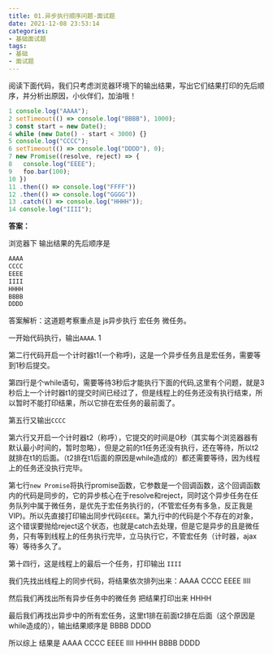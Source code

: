 ```yaml
---
title: 01.异步执行顺序问题-面试题
date: 2021-12-08 23:53:14
categories: 
- 基础面试题
tags:
- 基础
- 面试题
---
```

阅读下面代码，我们只考虑浏览器环境下的输出结果，写出它们结果打印的先后顺序，并分析出原因，小伙伴们，加油哦！

```js
1 console.log("AAAA");
2 setTimeout(() => console.log("BBBB"), 1000);
3 const start = new Date();
4 while (new Date() - start < 3000) {}
5 console.log("CCCC");
6 setTimeout(() => console.log("DDDD"), 0);
7 new Promise((resolve, reject) => {
8   console.log("EEEE");
9   foo.bar(100);
10 })
11 .then(() => console.log("FFFF"))
12 .then(() => console.log("GGGG"))
13 .catch(() => console.log("HHHH"));
14 console.log("IIII");
```

**答案：**

浏览器下 输出结果的先后顺序是

```js
AAAA
CCCC
EEEE
IIII
HHHH
BBBB
DDDD
```

答案解析：这道题考察重点是  js异步执行 宏任务 微任务。



一开始代码执行，输出`AAAA`.  1

第二行代码开启一个计时器t1(一个称呼)，这是一个异步任务且是宏任务，需要等到1秒后提交。

第四行是个while语句，需要等待3秒后才能执行下面的代码,这里有个问题，就是3秒后上一个计时器t1的提交时间已经过了，但是线程上的任务还没有执行结束，所以暂时不能打印结果，所以它排在宏任务的最前面了。

第五行又输出`CCCC`

第六行又开启一个计时器t2（称呼），它提交的时间是0秒（其实每个浏览器器有默认最小时间的，暂时忽略），但是之前的t1任务还没有执行，还在等待，所以t2就排在t1的后面。（t2排在t1后面的原因是while造成的）都还需要等待，因为线程上的任务还没执行完毕。

第七行`new Promise`将执行promise函数，它参数是一个回调函数，这个回调函数内的代码是同步的，它的异步核心在于resolve和reject，同时这个异步任务在任务队列中属于微任务，是优先于宏任务执行的，(不管宏任务有多急，反正我是VIP)。所以先直接打印输出同步代码`EEEE`。第九行中的代码是个不存在的对象，这个错误要抛给reject这个状态，也就是catch去处理，但是它是异步的且是微任务，只有等到线程上的任务执行完毕，立马执行它，不管宏任务（计时器，ajax等）等待多久了。

第十四行，这是线程上的最后一个任务，打印输出	`IIII`

我们先找出线程上的同步代码，将结果依次排列出来：AAAA  CCCC  EEEE IIII

然后我们再找出所有异步任务中的微任务 把结果打印出来  HHHH

最后我们再找出异步中的所有宏任务，这里t1排在前面t2排在后面（这个原因是while造成的），输出结果顺序是 BBBB DDDD

所以综上 结果是  AAAA  CCCC  EEEE  IIII  HHHH BBBB DDDD 



